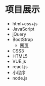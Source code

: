 # 项目展示

- html+css+js
- JavaScript
- jQuery
- BootStrap
    - [网页](findindex.github.io/boll)
- CSS3
- HTML5
- VUE.js
- react.js
- 小程序
- node.js